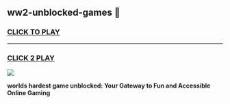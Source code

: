 
## ww2-unblocked-games 👋
<h3>
<a href="https://premium.freeplayer.one?title=ww2-unblocked-games&ref=14F">CLICK TO PLAY</a></h3>
<hr>

<h3>
<a href="https://premium.freeplayer.one?title=ww2-unblocked-games&ref=14F">CLICK 2 PLAY</a>
  
</h3>

<a href="https://premium.freeplayer.one?title=ww2-unblocked-games&ref=12F/"><img src="https://clearcache.store/games.png"></a>


**worlds hardest game unblocked: Your Gateway to Fun and Accessible Online Gaming**
